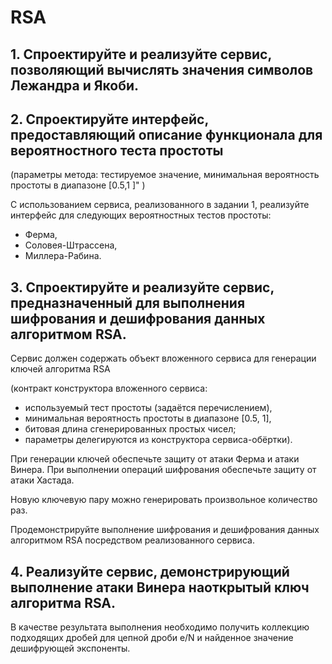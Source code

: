 # RSA
## 1. Спроектируйте и реализуйте сервис, позволяющий вычислять значения символов Лежандра и Якоби.

## 2. Спроектируйте интерфейс, предоставляющий описание функционала для вероятностного теста простоты 
(параметры метода: тестируемое значение, минимальная вероятность простоты в диапазоне [0.5,1 ]" )

С использованием сервиса, реализованного в задании 1, реализуйте интерфейс для следующих вероятностных
тестов простоты: 
* Ферма, 
* Соловея-Штрассена, 
* Миллера-Рабина.

## 3. Спроектируйте и реализуйте сервис, предназначенный для выполнения шифрования и дешифрования данных алгоритмом RSA.
Сервис должен содержать объект вложенного сервиса для генерации ключей алгоритма RSA 

(контракт конструктора вложенного сервиса:
* используемый тест простоты (задаётся перечислением),
* минимальная вероятность простоты в диапазоне [0.5, 1],
* битовая длина сгенерированных простых чисел; 
* параметры делегируются из конструктора сервиса-обёртки). 

При генерации ключей обеспечьте защиту от атаки Ферма и атаки Винера. При выполнении операций шифрования обеспечьте защиту от атаки Хастада. 

Новую ключевую пару можно генерировать произвольное количество раз.

Продемонстрируйте выполнение шифрования и дешифрования данных алгоритмом RSA посредством реализованного сервиса.

## 4. Реализуйте сервис, демонстрирующий выполнение атаки Винера наоткрытый ключ алгоритма RSA. 
В качестве результата выполнения необходимо получить коллекцию подходящих дробей для цепной
дроби e/N и найденное значение дешифрующей экспоненты.
